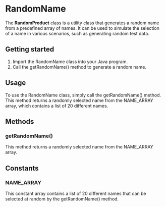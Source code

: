 # RandomName

The <strong>RandomProduct</strong> class is a utility class that generates a random name from a predefined array of names. It can be used to simulate the selection of a name in various scenarios, such as generating random test data. <br>

## Getting started

1. Import the RandomName class into your Java program.<br>
2. Call the getRandomName() method to generate a random name.<br>

## Usage

To use the RandomName class, simply call the getRandomName() method. This method returns a randomly selected name from the NAME_ARRAY array, which contains a list of 20 different names.

## Methods

### <strong>getRandomName()</strong>

This method returns a randomly selected name from the NAME_ARRAY array.<br>

## Constants

### <strong>NAME_ARRAY</strong>

This constant array contains a list of 20 different names that can be selected at random by the getRandomName() method.